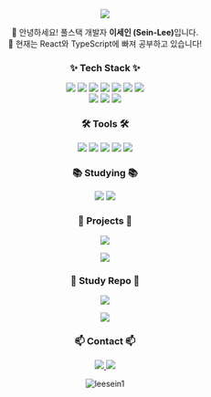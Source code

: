 <p align="center">
  <img 
    src="https://capsule-render.vercel.app/api?type=waving&color=0:2980b9,100:6dd5fa&height=200&section=header&text=Sein's%20GitHub&fontSize=40&fontAlignY=40&desc=Welcome%20to%20my%20GitHub&descSize=20&descAlign=62&descAlignY=60&fontColor=ffffff&descColor=ffffff"
  />
</p>

<!-- 자기소개 -->
<p align="center">
  👋 안녕하세요! 풀스택 개발자 <strong>이세인 (Sein-Lee)</strong>입니다.<br/>
  🚀 현재는 React와 TypeScript에 빠져 공부하고 있습니다!
</p>

<!-- 기술 스택 -->
<h3 align="center">✨ Tech Stack ✨</h3>
<div align="center">
  <img src="https://img.shields.io/badge/C%23-239120?style=for-the-badge&logo=c-sharp&logoColor=white" />
  <img src="https://img.shields.io/badge/.NET-512BD4?style=for-the-badge&logo=dotnet&logoColor=white" />
  <img src="https://img.shields.io/badge/Classic%20ASP-6A6A6A?style=for-the-badge&logo=windows&logoColor=white" />
  <img src="https://img.shields.io/badge/JavaScript-F7DF1E?style=for-the-badge&logo=javascript&logoColor=black" />
  <img src="https://img.shields.io/badge/React-20232a?style=for-the-badge&logo=react&logoColor=61DAFB" />
  <img src="https://img.shields.io/badge/HTML5-E34F26?style=for-the-badge&logo=html5&logoColor=white" />
  <img src="https://img.shields.io/badge/CSS-1572B6?style=for-the-badge&logo=css3&logoColor=white" />
</div>
<div align="center">
  <img src="https://img.shields.io/badge/MSSQL-CC2927?style=for-the-badge&logo=microsoftsqlserver&logoColor=white" />
  <img src="https://img.shields.io/badge/IIS-0078D7?style=for-the-badge&logo=windows&logoColor=white" />
  <img src="https://img.shields.io/badge/AWS%20EC2-FF9900?style=for-the-badge&logo=amazon-ec2&logoColor=white" />
</div>

<!-- 사용 툴 -->
<h3 align="center">🛠 Tools 🛠</h3>
<div align="center">
  <img src="https://img.shields.io/badge/Visual%20Studio-5C2D91?style=for-the-badge&logo=visual-studio&logoColor=white" />
  <img src="https://img.shields.io/badge/VSCode-2C2C32?style=for-the-badge&logo=visual-studio-code&logoColor=22ABF3" />
  <img src="https://img.shields.io/badge/Git-F05033?style=for-the-badge&logo=git&logoColor=white" />
  <img src="https://img.shields.io/badge/GitHub-181717?style=for-the-badge&logo=github&logoColor=white" />
  <img src="https://img.shields.io/badge/SVN-809CC9?style=for-the-badge&logo=subversion&logoColor=white" />
</div>

<!-- 공부 중 -->
<h3 align="center">📚 Studying 📚</h3>
<div align="center">
  <img src="https://img.shields.io/badge/TypeScript-3178C6?style=for-the-badge&logo=typescript&logoColor=white" />
  <img src="https://img.shields.io/badge/Styled--Components-DB7093?style=for-the-badge&logo=styled-components&logoColor=white" />
</div>

<!-- 프로젝트 카드 -->
<h3 align="center">🚀 Projects 🚀</h3>
<p align="center">
  <a href="https://github.com/leesein1/FaultMon" target="_blank">
    <img src="https://github-readme-stats.vercel.app/api/pin/?username=leesein1&repo=FaultMon&theme=default&border_color=dddddd&title_color=333333&text_color=555555" />
  </a>
</p>

<p align="center">
  <a href="https://github.com/leesein1/x-clone" target="_blank">
    <img src="https://github-readme-stats.vercel.app/api/pin/?username=leesein1&repo=x-clone&theme=default&border_color=dddddd&title_color=333333&text_color=555555" />
  </a>
</p>


<!-- 스터디 레포 카드  -->
<h3 align="center">📁 Study Repo 📁</h3>
<p align="center">
  <a href="https://github.com/leesein1/cs-" target="_blank">
    <img src="https://github-readme-stats.vercel.app/api/pin/?username=leesein1&repo=cs-&theme=default&border_color=dddddd&title_color=333333&text_color=555555" />
  </a>
</p>
<p align="center">
  <a href="https://github.com/leesein1/React-Study" target="_blank">
    <img src="https://github-readme-stats.vercel.app/api/pin/?username=leesein1&repo=React-Study&theme=default&border_color=dddddd&title_color=333333&text_color=555555" />
  </a>
</p>


<!-- 연락처 -->
<h3 align="center">📫 Contact 📫</h3>
<div align="center">
  <a href="https://leesein1.github.io">
    <img src="https://img.shields.io/badge/Portfolio-000000.svg?style=for-the-badge&logo=githubpages&logoColor=white" />
  </a>
  <a href="https://github.com/leesein1/leesein1.github.io" target="_blank">
    <img src="https://img.shields.io/badge/%EA%B2%BD%EB%A0%A5%EA%B8%B0%EC%88%A0%EC%84%9C-2980b9?style=for-the-badge&logo=readme&logoColor=white" />
  </a>
</div>

<!-- 방문자 수 -->
<p align="center">
  <img src="https://komarev.com/ghpvc/?username=leesein1&label=Profile%20views&color=0e75b6&style=flat" alt="leesein1" />
</p>
